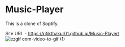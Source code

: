 # Music-Player
This is a clone of Soptify.

Site URL - https://ritikthakur01.github.io/Music-Player/
<br/>
![ezgif com-video-to-gif (1)](https://github.com/Ritikthakur01/Music-Player/assets/114640486/9aedea39-53ab-4733-b886-2e3806193971)



